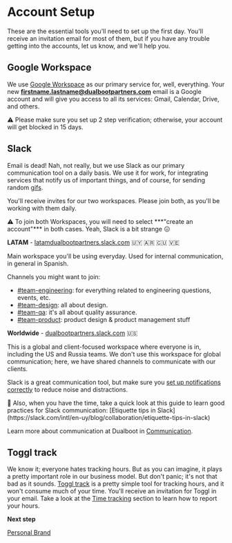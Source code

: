 # Account Setup

These are the essential tools you'll need to set up the first day. You'll receive an invitation email for most of them, but if you have any trouble getting into the accounts, let us know, and we'll help you.

## **Google Workspace**

We use [Google Workspace](https://workspace.google.com/) as our primary service for, well, everything. Your new **firstname.lastname@dualbootpartners.com** email is a Google account and will give you access to all its services: Gmail, Calendar, Drive, and others.

<aside>
⚠️ Please make sure you set up 2 step verification; otherwise, your account will get blocked in 15 days.

</aside>

## Slack

Email is dead! Nah, not really, but we use Slack as our primary communication tool on a daily basis. We use it for work, for integrating services that notify us of important things, and of course, for sending random [gifs](https://thecodinglove.com/).

You'll receive invites for our two workspaces. Please join both, as you'll be working with them daily.

<aside>
⚠️ To join both Workspaces, you will need to select ***"create an account"*** in both cases. 
Yeah, Slack is a bit strange 😖

</aside>

**LATAM** - [latamdualbootpartners.slack.com](http://latamdualbootpartners.slack.com/) 🇺🇾  🇦🇷  🇨🇺  🇻🇪

Main workspace you'll be using everyday. Used for internal communication, in general in Spanish.

Channels you might want to join:

- [#team-engineering](https://latamdualbootpartners.slack.com/archives/C01U6V8G39S): for everything related to engineering questions, events, etc.
- [#team-design](https://latamdualbootpartners.slack.com/archives/C01U0QGTPU2): all about design.
- [#team-qa](https://latamdualbootpartners.slack.com/archives/C01U12WEHRR): it's all about quality assurance.
- [#team-product](https://latamdualbootpartners.slack.com/archives/C01V9N9E5K2): product design & product management stuff

**Worldwide** - [dualbootpartners.slack.com](http://dualbootpartners.slack.com/) 🇺🇸

This is a global and client-focused workspace where everyone is in, including the US and Russia teams. We don't use this workspace for global communication; here, we have shared channels to communicate with our clients.

Slack is a great communication tool, but make sure you [set up notifications correctly](https://slack.com/intl/en-uy/help/articles/201355156-Configure-your-Slack-notifications#notification-triggers) to reduce noise and distractions.

<aside>
👀 Also, when you have the time, take a quick look at this guide to learn good practices for Slack communication: [Etiquette tips in Slack](https://slack.com/intl/en-uy/blog/collaboration/etiquette-tips-in-slack)

</aside>

Learn more about communication at Dualboot in [Communication](https://www.notion.so/Communication-231a6e4794814abbad5efa2bee68c76f).

## Toggl track

We know it; everyone hates tracking hours. But as you can imagine, it plays a pretty important role in our business model. But don't panic; it's not that bad as it sounds. [Toggl track](https://toggl.com/track/) is a pretty simple tool for tracking hours, and it won't consume much of your time. You'll receive an invitation for Toggl in your email. Take a look at the [Time tracking](https://www.notion.so/Time-tracking-568209766296485cbecc4a0c8a93f63f)  section to learn how to report your hours.

**Next step**

[Personal Brand](https://www.notion.so/Personal-Brand-322bca8192484692a77e75c9f923d775)
